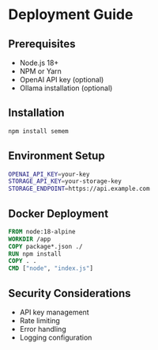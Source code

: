 # Deployment Guide

## Prerequisites
- Node.js 18+
- NPM or Yarn
- OpenAI API key (optional)
- Ollama installation (optional)

## Installation
```bash
npm install semem
```

## Environment Setup
```bash
OPENAI_API_KEY=your-key
STORAGE_API_KEY=your-storage-key
STORAGE_ENDPOINT=https://api.example.com
```

## Docker Deployment
```dockerfile
FROM node:18-alpine
WORKDIR /app
COPY package*.json ./
RUN npm install
COPY . .
CMD ["node", "index.js"]
```

## Security Considerations
- API key management
- Rate limiting
- Error handling
- Logging configuration
